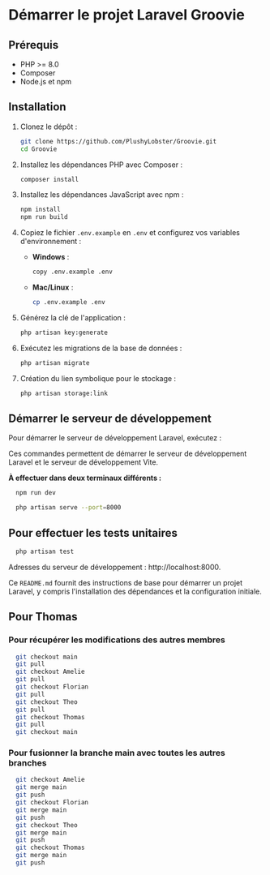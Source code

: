 # Démarrer le projet Laravel Groovie

## Prérequis

- PHP >= 8.0
- Composer
- Node.js et npm

## Installation

1. Clonez le dépôt :
    ```bash
    git clone https://github.com/PlushyLobster/Groovie.git
    cd Groovie
    ```

2. Installez les dépendances PHP avec Composer :
    ```bash
    composer install
    ```

3. Installez les dépendances JavaScript avec npm :
    ```bash
    npm install
    npm run build
    ```

4. Copiez le fichier `.env.example` en `.env` et configurez vos variables d'environnement :

    - **Windows** :
        ```bash
        copy .env.example .env
        ```

    - **Mac/Linux** :
        ```bash
        cp .env.example .env
        ```

5. Générez la clé de l'application :
    ```bash
    php artisan key:generate
    ```

6. Exécutez les migrations de la base de données :
    ```bash
    php artisan migrate
    ```
7. Création du lien symbolique pour le stockage :
    ```bash
    php artisan storage:link
    ```

## Démarrer le serveur de développement

Pour démarrer le serveur de développement Laravel, exécutez :

Ces commandes permettent de démarrer le serveur de développement Laravel et le serveur de développement Vite.

**À effectuer dans deux terminaux différents :**
```bash
  npm run dev
```
```bash
  php artisan serve --port=8000
```
## Pour effectuer les tests unitaires
```bash
  php artisan test
```

Adresses du serveur de développement :
http://localhost:8000.


Ce `README.md` fournit des instructions de base pour démarrer 
un projet Laravel, y compris l'installation des dépendances et 
la configuration initiale.


## Pour Thomas
### Pour récupérer les modifications des autres membres
```bash
  git checkout main
  git pull
  git checkout Amelie
  git pull
  git checkout Florian
  git pull
  git checkout Theo
  git pull
  git checkout Thomas
  git pull
  git checkout main
```
### Pour fusionner la branche main avec toutes les autres branches
```bash
  git checkout Amelie
  git merge main
  git push
  git checkout Florian
  git merge main
  git push
  git checkout Theo
  git merge main
  git push
  git checkout Thomas
  git merge main
  git push
```
